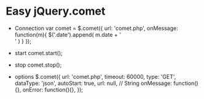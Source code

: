 # Easy jQuery.comet

* Connection
        var comet = $.comet({
            url: 'comet.php',
            onMessage: function(m){
                $('.date').append( m.date + '<br/>' )
            }
        });

* start
        comet.start();

* stop
        comet.stop();

* options
        $.comet({
            url: 'comet.php',
            timeout: 60000,
            type: 'GET',
            dataType: 'json',
            autoStart: true,
            url: null, // String
            onMessage: function(){},
            onError: function(){},
        });

